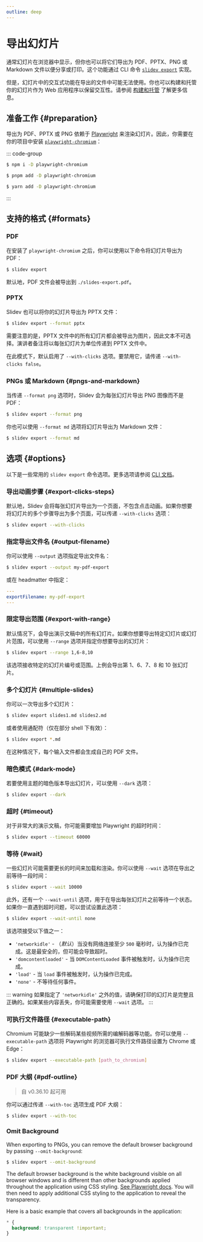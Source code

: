 ```yaml
---
outline: deep
---
```


# 导出幻灯片

通常幻灯片在浏览器中显示，但你也可以将它们导出为 PDF、PPTX、PNG 或 Markdown 文件以便分享或打印。这个功能通过 CLI 命令 [`slidev export`](../builtin/cli#export) 实现。

但是，幻灯片中的交互式功能在导出的文件中可能无法使用。你也可以构建和托管你的幻灯片作为 Web 应用程序以保留交互性。请参阅 [构建和托管](./hosting) 了解更多信息。

## 准备工作 {#preparation}

导出为 PDF、PPTX 或 PNG 依赖于 [Playwright](https://playwright.dev) 来渲染幻灯片。因此，你需要在你的项目中安装 [`playwright-chromium`](https://npmjs.com/package/playwright-chromium)：

::: code-group

```bash [npm]
$ npm i -D playwright-chromium
```

```bash [pnpm]
$ pnpm add -D playwright-chromium
```

```bash [yarn]
$ yarn add -D playwright-chromium
```

:::

## 支持的格式 {#formats}

### PDF

在安装了 `playwright-chromium` 之后，你可以使用以下命令将幻灯片导出为 PDF：

```bash
$ slidev export
```

默认地，PDF 文件会被导出到 `./slides-export.pdf`。

### PPTX

Slidev 也可以将你的幻灯片导出为 PPTX 文件：

```bash
$ slidev export --format pptx
```

需要注意的是，PPTX 文件中的所有幻灯片都会被导出为图片，因此文本不可选择。演讲者备注将以每张幻灯片为单位传递到 PPTX 文件中。

在此模式下，默认启用了 `--with-clicks` 选项。要禁用它，请传递 `--with-clicks false`。

### PNGs 或 Markdown {#pngs-and-markdown}

当传递 `--format png` 选项时，Slidev 会为每张幻灯片导出 PNG 图像而不是 PDF：

```bash
$ slidev export --format png
```

你也可以使用 `--format md` 选项将幻灯片导出为 Markdown 文件：

```bash
$ slidev export --format md
```

## 选项 {#options}

以下是一些常用的 `slidev export` 命令选项。更多选项请参阅 [CLI 文档](../builtin/cli#export)。

### 导出动画步骤 {#export-clicks-steps}

默认地，Slidev 会将每张幻灯片导出为一个页面，不包含点击动画。如果你想要将幻灯片的多个步骤导出为多个页面，可以传递 `--with-clicks` 选项：

```bash
$ slidev export --with-clicks
```

### 指定导出文件名 {#output-filename}

你可以使用 `--output` 选项指定导出文件名：

```bash
$ slidev export --output my-pdf-export
```

或在 headmatter 中指定：

```yaml
---
exportFilename: my-pdf-export
---
```

### 限定导出范围 {#export-with-range}

默认情况下，会导出演示文稿中的所有幻灯片。如果你想要导出特定幻灯片或幻灯片范围，可以使用 `--range` 选项并指定你想要导出的幻灯片：

```bash
$ slidev export --range 1,6-8,10
```

该选项接收特定的幻灯片编号或范围。上例会导出第 1、6、7、8 和 10 张幻灯片。

### 多个幻灯片 {#multiple-slides}

你可以一次导出多个幻灯片：

```bash
$ slidev export slides1.md slides2.md
```

或者使用通配符（仅在部分 shell 下有效）：

```bash
$ slidev export *.md
```

在这种情况下，每个输入文件都会生成自己的 PDF 文件。

### 暗色模式 {#dark-mode}

若要使用主题的暗色版本导出幻灯片，可以使用 `--dark` 选项：

```bash
$ slidev export --dark
```

### 超时 {#timeout}

对于非常大的演示文稿，你可能需要增加 Playwright 的超时时间：

```bash
$ slidev export --timeout 60000
```

### 等待 {#wait}

一些幻灯片可能需要更长的时间来加载和渲染。你可以使用 `--wait` 选项在导出之前等待一段时间：

```bash
$ slidev export --wait 10000
```

此外，还有一个 `--wait-until` 选项，用于在导出每张幻灯片之前等待一个状态。如果你一直遇到超时问题，可以尝试设置此选项：

```bash
$ slidev export --wait-until none
```

该选项接受以下值之一：

- `'networkidle'` - （_默认_）当没有网络连接至少 `500` 毫秒时，认为操作已完成。这是最安全的，但可能会导致超时。
- `'domcontentloaded'` - 当 `DOMContentLoaded` 事件被触发时，认为操作已完成。
- `'load'` - 当 `load` 事件被触发时，认为操作已完成。
- `'none'` - 不等待任何事件。

::: warning
如果指定了 `'networkidle'` 之外的值，请确保打印的幻灯片是完整且正确的。如果某些内容丢失，你可能需要使用 `--wait` 选项。
:::

### 可执行文件路径 {#executable-path}

Chromium 可能缺少一些解码某些视频所需的编解码器等功能。你可以使用 `--executable-path` 选项将 Playwright 的浏览器可执行文件路径设置为 Chrome 或 Edge：

```bash
$ slidev export --executable-path [path_to_chromium]
```

### PDF 大纲 {#pdf-outline}

> 自 v0.36.10 起可用

你可以通过传递 `--with-toc` 选项生成 PDF 大纲：

```bash
$ slidev export --with-toc
```

### Omit Background

When exporting to PNGs, you can remove the default browser background by passing `--omit-background`:

```bash
$ slidev export --omit-background
```

The default browser background is the white background visible on all browser windows and is different than other backgrounds applied throughout the application using CSS styling. [See Playwright docs](https://playwright.dev/docs/api/class-page#page-screenshot-option-omit-background). You will then need to apply additional CSS styling to the application to reveal the transparency.

Here is a basic example that covers all backgrounds in the application:

```css
* {
  background: transparent !important;
}
```
